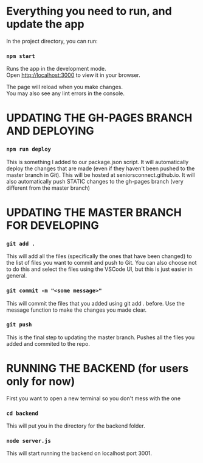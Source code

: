 # Everything you need to run, and update the app

In the project directory, you can run:

### `npm start`

Runs the app in the development mode.\
Open [http://localhost:3000](http://localhost:3000) to view it in your browser.

The page will reload when you make changes.\
You may also see any lint errors in the console.

# UPDATING THE GH-PAGES BRANCH AND DEPLOYING

### `npm run deploy`

This is something I added to our package.json script. It will automatically deploy the changes that are made (even if they haven't been pushed to the master branch in Git). This will be hosted at seniorsconnect.github.io. It will also automatically push STATIC changes to the gh-pages branch (very different from the master branch)

# UPDATING THE MASTER BRANCH FOR DEVELOPING

### `git add .`

This will add all the files (specifically the ones that have been changed) to the list of files you want to commit and push to Git. You can also choose not to do this and select the files using the VSCode UI, but this is just easier in general. 

### `git commit -m "<some message>"`

This will commit the files that you added using git add . before. Use the message function to make the changes you made clear.

### `git push`

This is the final step to updating the master branch. Pushes all the files you added and commited to the repo.

# RUNNING THE BACKEND (for users only for now)

First you want to open a new terminal so you don't mess with the one 

### `cd backend`

This will put you in the directory for the backend folder.

### `node server.js`

This will start running the backend on localhost port 3001.
